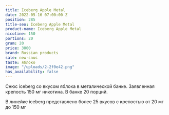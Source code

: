 ```yaml
---
title: Iceberg Apple Metal
date: 2022-05-16 07:00:00 Z
position: 285
title-seo: Iceberg Apple Metal
product-name: Iceberg Apple Metal
nicotine: 150
portions: 20
gram: 20
price: 3000
brand: Russian products
sale: new-snus
taste: яблоко
image: "/uploads/2-2f0e42.png"
has_availability: false
---
```


Снюс iceberg со вкусом яблока в металической банке. Заявленная крепость 150 мг никотина. В банке 20 порций. 

В линейке iceberg представлено более 25 вкусов с крепостью от 20 мг до 150 мг

